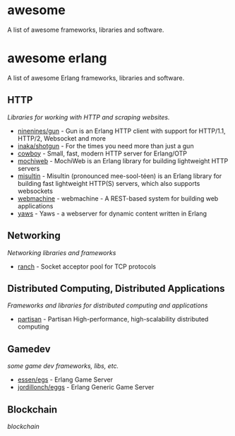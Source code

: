 # awesome

A list of awesome frameworks, libraries and software.

# awesome erlang

A list of awesome Erlang frameworks, libraries and software.

## HTTP
*Libraries for working with HTTP and scraping websites.*

* [ninenines/gun](https://github.com/ninenines/gun) - Gun is an Erlang HTTP client with support for HTTP/1.1, HTTP/2, Websocket and more
* [inaka/shotgun](https://github.com/inaka/shotgun) - For the times you need more than just a gun
* [cowboy](https://github.com/ninenines/cowboy) - Small, fast, modern HTTP server for Erlang/OTP
* [mochiweb](https://github.com/mochi/mochiweb) - MochiWeb is an Erlang library for building lightweight HTTP servers
* [misultin](https://github.com/ostinelli/misultin) - Misultin (pronounced mee-sool-téen) is an Erlang library for building fast lightweight HTTP(S) servers, which also supports websockets
* [webmachine](https://github.com/webmachine/webmachine) - webmachine - A REST-based system for building web applications
* [yaws](https://github.com/erlyaws/yaws) - Yaws - a webserver for dynamic content written in Erlang

## Networking
*Networking libraries and frameworks*

* [ranch](https://github.com/ninenines/ranch) - Socket acceptor pool for TCP protocols

## Distributed Computing, Distributed Applications
*Frameworks and libraries for distributed computing and applications*

* [partisan](https://github.com/lasp-lang/partisan) - Partisan High-performance, high-scalability distributed computing

## Gamedev
*some game dev frameworks, libs, etc.*

* [essen/egs](https://github.com/essen/egs) - Erlang Game Server
* [jordillonch/eggs](https://github.com/jordillonch/eggs) - Erlang Generic Game Server

## Blockchain
*blockchain*
